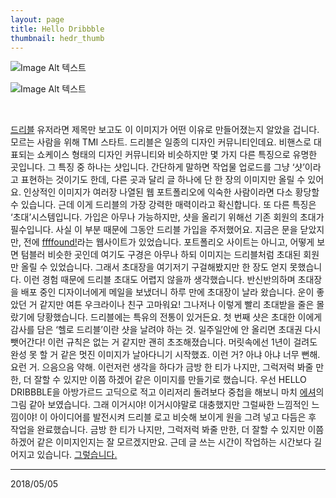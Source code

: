 ```yaml
---
layout: page
title: Hello Dribbble
thumbnail: hedr_thumb
---
```


![Image Alt 텍스트](http://doubleclip.net/assets/img/posts/hedr.jpg)

![Image Alt 텍스트](http://doubleclip.net/assets/img/posts/hedr.gif)

<br>

<a href="https://dribbble.com/" target="_blank">드리블</a> 유저라면 제목만 보고도 이 이미지가 어떤 이유로 만들어졌는지 알았을 겁니다. 모르는 사람을 위해 TMI 스타트. 드리블은 일종의 디자인 커뮤니티인데요. 비핸스로 대표되는 쇼케이스 형태의 디자인 커뮤니티와 비슷하지만 몇 가지 다른 특징으로 유명한 곳입니다. 그 특징 중 하나는 샷입니다. 간단하게 말하면 작업물 업로드를 그냥 ‘샷’이라고 표현하는 것이기도 한데, 다른 곳과 달리 글 하나에 단 한 장의 이미지만 올릴 수 있어요. 인상적인 이미지가 여러장 나열된 웹 포트폴리오에 익숙한 사람이라면 다소 황당할 수 있습니다. 근데 이게 드리블의 가장 강력한 매력이라고 확신합니다. 또 다른 특징은 ‘초대’시스템입니다. 가입은 아무나 가능하지만, 샷을 올리기 위해선 기존 회원의 초대가 필수입니다. 사실 이 부분 때문에 그동안 드리블 가입을 주저했어요. 지금은 문을 닫았지만, 전에 <a href="https://ffffound.com" target="_blank">ffffound!</a>라는 웹사이트가 있었습니다. 포트폴리오 사이트는 아니고, 어떻게 보면 텀블러 비슷한 곳인데 여기도 구경은 아무나 하되 이미지는 드리블처럼 초대된 회원만 올릴 수 있었습니다. 그래서 초대장을 여기저기 구걸해봤지만 한 장도 얻지 못했습니다. 이런 경험 때문에 드리블 초대도 어렵지 않을까 생각했습니다. 반신반의하며 초대장을 배포 중인 디자이너에게 메일을 보냈더니 하루 만에 초대장이 날라 왔습니다. 운이 좋았던 거 같지만 여튼 우크라이나 친구 고마워요! 그나저나 이렇게 빨리 초대받을 줄은 몰랐기에 당황했습니다. 드리블에는 특유의 전통이 있거든요. 첫 번째 샷은 초대한 이에게 감사를 담은 ‘헬로 드리블’이란 샷을 날려야 하는 것. 일주일안에 안 올리면 초대권 다시 뺏어간다! 이런 규칙은 없는 거 같지만 괜히 초조해졌습니다. 머릿속에선 1년이 걸려도 완성 못 할 거 같은 멋진 이미지가 날아다니기 시작했죠. 이런 거? 아냐 아냐 너무 뻔해. 요런 거. 으음으음 약해. 이런저런 생각을 하다가 금방 한 티가 나지만, 그럭저럭 봐줄 만한, 더 잘할 수 있지만 이쯤 하겠어 같은 이미지를 만들기로 했습니다. 우선 HELLO DRIBBBLE을 아방가르드 고딕으로 적고 이리저리 돌려보다 중첩을 해보니 마치 <a href="https://ko.wikipedia.org/wiki/%EB%A7%88%EC%9A%B0%EB%A6%AC%EC%B8%A0_%EC%BD%94%EB%A5%B4%EB%84%AC%EB%A6%AC%EC%8A%A4_%EC%97%90%EC%85%94" target="_blank">에셔</a>의 그림 같아 보였습니다. 그래 이거시야! 이거시야말로 대충했지만 그럴싸한 느낌적인 느낌이야! 이 아이디어를 발전시켜 드리블 로고 비슷해 보이게 원을 그려 넣고 다듬은 후 작업을 완료했습니다. 금방 한 티가 나지만, 그럭저럭 봐줄 만한, 더 잘할 수 있지만 이쯤 하겠어 같은 이미지인지는 잘 모르겠지만요. 근데 글 쓰는 시간이 작업하는 시간보다 길어지고 있습니다. <a href="http://doubleclip.net/assets/img/posts/sleep.jpg" target="_blank">그렇습니다.</a>


---

2018/05/05
